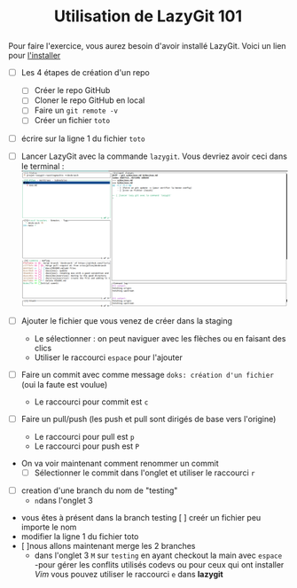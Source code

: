 # <p align='center'>Utilisation de LazyGit 101</p>

<p align='center'>

Pour faire l'exercice, vous aurez besoin d'avoir installé LazyGit. Voici un lien pour [l'installer](../src/Install.md) 

</p>  

- [ ] Les 4 étapes de création d'un repo
   - [ ] Créer le repo GitHub
   - [ ] Cloner le repo GitHub en local
   - [ ] Faire un `git remote -v`
   - [ ] Créer un fichier `toto`
- [ ] écrire sur la ligne 1 du fichier `toto`
- [ ] Lancer LazyGit avec la commande `lazygit`. Vous devriez avoir ceci dans le terminal :
![image](../res/Img/exo/menu-principal.png)
- [ ] Ajouter le fichier que vous venez de créer dans la staging
   - Le sélectionner : on peut naviguer avec les flèches ou en faisant des clics 
   - Utiliser le raccourci `espace` pour l'ajouter 

- [ ] Faire un commit avec comme message `doks: création d'un fichier` (oui la faute est voulue)
   - Le raccourci pour commit est `c`

- [ ] Faire un pull/push (les push et pull sont dirigés de base vers l'origine)
   - Le raccourci pour pull est `p`
   - Le raccourci pour push est `P`

- On va voir maintenant comment renommer un commit
   - [ ] Sélectionner le commit dans l'onglet et utiliser le raccourci `r`
- [ ] creation d'une branch du nom de "testing"
   - `n`dans l'onglet 3
- vous êtes à présent dans la branch testing [ ] creér un fichier peu importe le nom
- modifier la ligne 1 du fichier toto
- [ ]nous allons maintenant merge les 2 branches
   - dans l'onglet 3 `M` sur `testing` en ayant checkout la main avec `espace` 
-pour gérer les conflits utilisés codevs ou pour ceux qui ont installer _Vim_ vous pouvez utiliser le raccourci `e` dans __lazygit__

